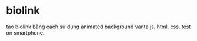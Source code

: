 # biolink 
tạo biolink bằng cách sử dụng animated background vanta.js, html, css.
test on smartphone.
